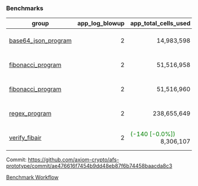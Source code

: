 ### Benchmarks
| group | app_log_blowup | app_total_cells_used | app_total_cycles | app_total_proof_time_ms | leaf_log_blowup | leaf_total_cells_used | leaf_total_cycles | leaf_total_proof_time_ms | instance | alloc |
|---|---|---|---|---|---|---|---|---|---|---|
| [ base64_json_program ](https://github.com/axiom-crypto/afs-prototype/blob/gh-pages/benchmarks/individual/base64_json-2-2-64cpu-linux-arm64-mimalloc.md) | <div style='text-align: right'> 2 </div>  | <div style='text-align: right'> 14,983,598 </div>  | <div style='text-align: right'> 217,310 </div>  | <span style='color: green'>(-11.0 [-0.4%])</span><div style='text-align: right'> 2,513.0 </div>  | <div style='text-align: right'> 2 </div>  | <span style='color: red'>(+13,980 [+0.0%])</span><div style='text-align: right'> 293,324,088 </div>  | <span style='color: red'>(+1,340 [+0.0%])</span><div style='text-align: right'> 6,750,660 </div>  | <span style='color: red'>(+97.0 [+0.3%])</span><div style='text-align: right'> 35,687.0 </div>  | 64cpu-linux-arm64 | mimalloc |
| [ fibonacci_program ](https://github.com/axiom-crypto/afs-prototype/blob/gh-pages/benchmarks/individual/fibonacci-2-2-64cpu-linux-arm64-mimalloc.md) | <div style='text-align: right'> 2 </div>  | <div style='text-align: right'> 51,516,958 </div>  | <div style='text-align: right'> 1,500,219 </div>  | <span style='color: red'>(+24.0 [+0.4%])</span><div style='text-align: right'> 6,487.0 </div>  | <div style='text-align: right'> 2 </div>  | <span style='color: red'>(+20,640 [+0.0%])</span><div style='text-align: right'> 143,368,782 </div>  | <span style='color: red'>(+1,791 [+0.1%])</span><div style='text-align: right'> 3,504,993 </div>  | <span style='color: green'>(-76.0 [-0.4%])</span><div style='text-align: right'> 17,833.0 </div>  | 64cpu-linux-arm64 | mimalloc |
| [ fibonacci_program ](https://github.com/axiom-crypto/afs-prototype/blob/gh-pages/benchmarks/individual/fibonacci-2-2-64cpu-linux-x64-jemalloc.md) | <div style='text-align: right'> 2 </div>  | <div style='text-align: right'> 51,516,960 </div>  | <div style='text-align: right'> 1,500,219 </div>  | <span style='color: red'>(+130.0 [+1.9%])</span><div style='text-align: right'> 6,940.0 </div>  | <div style='text-align: right'> 2 </div>  | <span style='color: green'>(-34,930 [-0.0%])</span><div style='text-align: right'> 143,345,452 </div>  | <span style='color: green'>(-3,255 [-0.1%])</span><div style='text-align: right'> 3,502,776 </div>  | <span style='color: red'>(+343.0 [+1.8%])</span><div style='text-align: right'> 19,111.0 </div>  | 64cpu-linux-x64 | jemalloc |
| [ regex_program ](https://github.com/axiom-crypto/afs-prototype/blob/gh-pages/benchmarks/individual/regex-2-2-64cpu-linux-arm64-mimalloc.md) | <div style='text-align: right'> 2 </div>  | <div style='text-align: right'> 238,655,649 </div>  | <div style='text-align: right'> 4,181,072 </div>  | <span style='color: red'>(+162.0 [+0.6%])</span><div style='text-align: right'> 27,422.0 </div>  | <div style='text-align: right'> 2 </div>  | <span style='color: red'>(+9,400 [+0.0%])</span><div style='text-align: right'> 314,581,163 </div>  | <span style='color: red'>(+970 [+0.0%])</span><div style='text-align: right'> 7,305,916 </div>  | <span style='color: green'>(-338.0 [-0.9%])</span><div style='text-align: right'> 36,233.0 </div>  | 64cpu-linux-arm64 | mimalloc |
| [ verify_fibair ](https://github.com/axiom-crypto/afs-prototype/blob/gh-pages/benchmarks/individual/verify_fibair-2-2-64cpu-linux-arm64-mimalloc.md) | <div style='text-align: right'> 2 </div>  | <span style='color: green'>(-140 [-0.0%])</span><div style='text-align: right'> 8,306,107 </div>  | <span style='color: green'>(-25 [-0.0%])</span><div style='text-align: right'> 199,142 </div>  | <span style='color: green'>(-32.0 [-2.2%])</span><div style='text-align: right'> 1,455.0 </div>  | <div style='text-align: right'> - </div>  | <div style='text-align: right'> - </div>  | <div style='text-align: right'> - </div>  | <div style='text-align: right'> - </div>  | 64cpu-linux-arm64 | mimalloc |


Commit: https://github.com/axiom-crypto/afs-prototype/commit/ae476616f7454b9dd48eb87f6b74458baacda8c3

[Benchmark Workflow](https://github.com/axiom-crypto/afs-prototype/actions/runs/11968613227)
